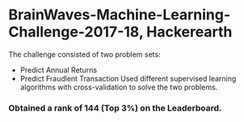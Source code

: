 # BrainWaves-Machine-Learning-Challenge-2017-18, Hackerearth
The challenge consisted of two problem sets:
- Predict Annual Returns
- Predict Fraudlent Transaction
Used different supervised learning algorithms with cross-validation to solve the two problems.
### Obtained a rank of 144 (Top 3%) on the Leaderboard. 
